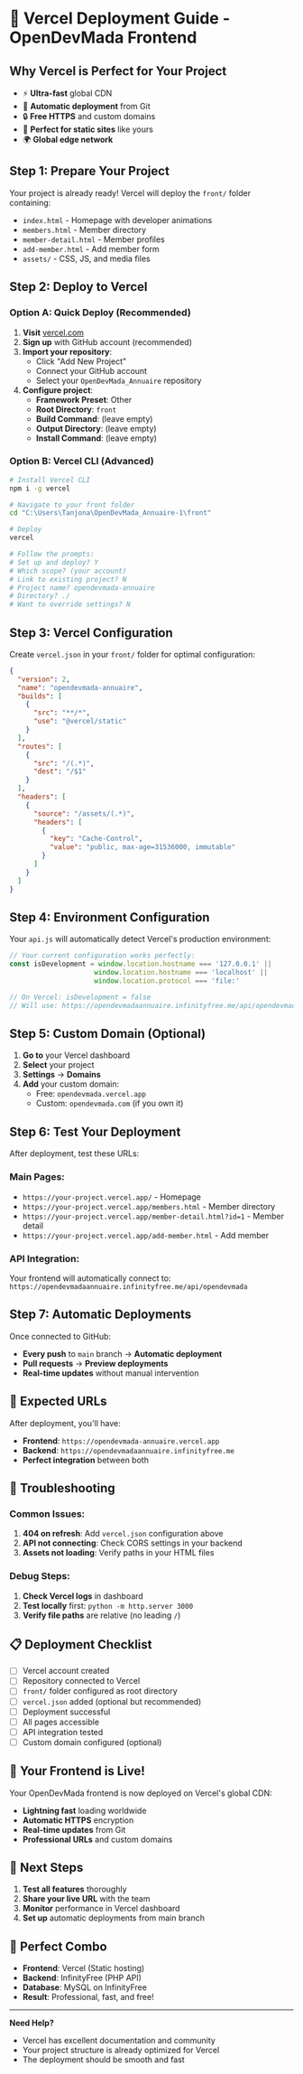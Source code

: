 # 🚀 Vercel Deployment Guide - OpenDevMada Frontend

## Why Vercel is Perfect for Your Project

- ⚡ **Ultra-fast** global CDN
- 🔄 **Automatic deployment** from Git
- 🔒 **Free HTTPS** and custom domains
- 📱 **Perfect for static sites** like yours
- 🌍 **Global edge network**

## Step 1: Prepare Your Project

Your project is already ready! Vercel will deploy the `front/` folder containing:
- `index.html` - Homepage with developer animations
- `members.html` - Member directory
- `member-detail.html` - Member profiles
- `add-member.html` - Add member form
- `assets/` - CSS, JS, and media files

## Step 2: Deploy to Vercel

### Option A: Quick Deploy (Recommended)

1. **Visit** [vercel.com](https://vercel.com)
2. **Sign up** with GitHub account (recommended)
3. **Import your repository**:
   - Click "Add New Project"
   - Connect your GitHub account
   - Select your `OpenDevMada_Annuaire` repository
4. **Configure project**:
   - **Framework Preset**: Other
   - **Root Directory**: `front`
   - **Build Command**: (leave empty)
   - **Output Directory**: (leave empty)
   - **Install Command**: (leave empty)

### Option B: Vercel CLI (Advanced)

```bash
# Install Vercel CLI
npm i -g vercel

# Navigate to your front folder
cd "C:\Users\Tanjona\OpenDevMada_Annuaire-1\front"

# Deploy
vercel

# Follow the prompts:
# Set up and deploy? Y
# Which scope? (your account)
# Link to existing project? N
# Project name? opendevmada-annuaire
# Directory? ./
# Want to override settings? N
```

## Step 3: Vercel Configuration

Create `vercel.json` in your `front/` folder for optimal configuration:

```json
{
  "version": 2,
  "name": "opendevmada-annuaire",
  "builds": [
    {
      "src": "**/*",
      "use": "@vercel/static"
    }
  ],
  "routes": [
    {
      "src": "/(.*)",
      "dest": "/$1"
    }
  ],
  "headers": [
    {
      "source": "/assets/(.*)",
      "headers": [
        {
          "key": "Cache-Control",
          "value": "public, max-age=31536000, immutable"
        }
      ]
    }
  ]
}
```

## Step 4: Environment Configuration

Your `api.js` will automatically detect Vercel's production environment:

```javascript
// Your current configuration works perfectly:
const isDevelopment = window.location.hostname === '127.0.0.1' || 
                     window.location.hostname === 'localhost' ||
                     window.location.protocol === 'file:'

// On Vercel: isDevelopment = false
// Will use: https://opendevmadaannuaire.infinityfree.me/api/opendevmada
```

## Step 5: Custom Domain (Optional)

1. **Go to** your Vercel dashboard
2. **Select** your project
3. **Settings** → **Domains**
4. **Add** your custom domain:
   - Free: `opendevmada.vercel.app`
   - Custom: `opendevmada.com` (if you own it)

## Step 6: Test Your Deployment

After deployment, test these URLs:

### Main Pages:
- `https://your-project.vercel.app/` - Homepage
- `https://your-project.vercel.app/members.html` - Member directory
- `https://your-project.vercel.app/member-detail.html?id=1` - Member detail
- `https://your-project.vercel.app/add-member.html` - Add member

### API Integration:
Your frontend will automatically connect to:
`https://opendevmadaannuaire.infinityfree.me/api/opendevmada`

## Step 7: Automatic Deployments

Once connected to GitHub:
- **Every push** to `main` branch → **Automatic deployment**
- **Pull requests** → **Preview deployments**
- **Real-time updates** without manual intervention

## 🎯 Expected URLs

After deployment, you'll have:
- **Frontend**: `https://opendevmada-annuaire.vercel.app`
- **Backend**: `https://opendevmadaannuaire.infinityfree.me`
- **Perfect integration** between both

## 🔧 Troubleshooting

### Common Issues:

1. **404 on refresh**: Add `vercel.json` configuration above
2. **API not connecting**: Check CORS settings in your backend
3. **Assets not loading**: Verify paths in your HTML files

### Debug Steps:
1. **Check Vercel logs** in dashboard
2. **Test locally** first: `python -m http.server 3000`
3. **Verify file paths** are relative (no leading `/`)

## 📋 Deployment Checklist

- [ ] Vercel account created
- [ ] Repository connected to Vercel
- [ ] `front/` folder configured as root directory
- [ ] `vercel.json` added (optional but recommended)
- [ ] Deployment successful
- [ ] All pages accessible
- [ ] API integration tested
- [ ] Custom domain configured (optional)

## 🚀 Your Frontend is Live!

Your OpenDevMada frontend is now deployed on Vercel's global CDN:
- **Lightning fast** loading worldwide
- **Automatic HTTPS** encryption
- **Real-time updates** from Git
- **Professional URLs** and custom domains

## 📝 Next Steps

1. **Test all features** thoroughly
2. **Share your live URL** with the team
3. **Monitor** performance in Vercel dashboard
4. **Set up** automatic deployments from main branch

## 🎉 Perfect Combo

- **Frontend**: Vercel (Static hosting)
- **Backend**: InfinityFree (PHP API)
- **Database**: MySQL on InfinityFree
- **Result**: Professional, fast, and free!

---

**Need Help?**
- Vercel has excellent documentation and community
- Your project structure is already optimized for Vercel
- The deployment should be smooth and fast